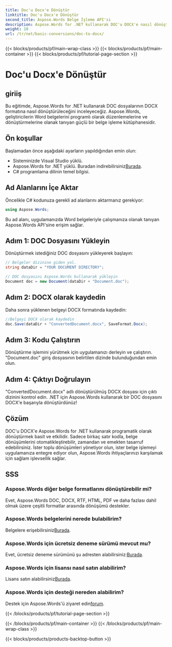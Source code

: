 ```yaml
---
title: Doc'u Docx'e Dönüştür
linktitle: Doc'u Docx'e Dönüştür
second_title: Aspose.Words Belge İşleme API'si
description: Aspose.Words for .NET kullanarak DOC'u DOCX'e nasıl dönüştüreceğinizi öğrenin. Kod örnekleriyle adım adım kılavuz. Geliştiriciler için mükemmel.
weight: 10
url: /tr/net/basic-conversions/doc-to-docx/
---
```


{{< blocks/products/pf/main-wrap-class >}}
{{< blocks/products/pf/main-container >}}
{{< blocks/products/pf/tutorial-page-section >}}

# Doc'u Docx'e Dönüştür

## giriiş

Bu eğitimde, Aspose.Words for .NET kullanarak DOC dosyalarının DOCX formatına nasıl dönüştürüleceğini inceleyeceğiz. Aspose.Words, geliştiricilerin Word belgelerini programlı olarak düzenlemelerine ve dönüştürmelerine olanak tanıyan güçlü bir belge işleme kütüphanesidir.

## Ön koşullar

Başlamadan önce aşağıdaki ayarların yapıldığından emin olun:
- Sisteminizde Visual Studio yüklü.
-  Aspose.Words for .NET yüklü. Buradan indirebilirsiniz[Burada](https://releases.aspose.com/words/net/).
- C# programlama dilinin temel bilgisi.

## Ad Alanlarını İçe Aktar

Öncelikle C# kodunuza gerekli ad alanlarını aktarmanız gerekiyor:
```csharp
using Aspose.Words;
```

Bu ad alanı, uygulamanızda Word belgeleriyle çalışmanıza olanak tanıyan Aspose.Words API'sine erişim sağlar.

## Adım 1: DOC Dosyasını Yükleyin

Dönüştürmek istediğiniz DOC dosyasını yükleyerek başlayın:
```csharp
// Belgeler dizinine giden yol.
string dataDir = "YOUR DOCUMENT DIRECTORY";

// DOC dosyasını Aspose.Words kullanarak yükleyin
Document doc = new Document(dataDir + "Document.doc");
```

## Adım 2: DOCX olarak kaydedin

Daha sonra yüklenen belgeyi DOCX formatında kaydedin:
```csharp
//Belgeyi DOCX olarak kaydedin
doc.Save(dataDir + "ConvertedDocument.docx", SaveFormat.Docx);
```

## Adım 3: Kodu Çalıştırın

Dönüştürme işlemini yürütmek için uygulamanızı derleyin ve çalıştırın. "Document.doc" giriş dosyasının belirtilen dizinde bulunduğundan emin olun.

## Adım 4: Çıktıyı Doğrulayın

"ConvertedDocument.docx" adlı dönüştürülmüş DOCX dosyası için çıktı dizinini kontrol edin. .NET için Aspose.Words kullanarak bir DOC dosyasını DOCX'e başarıyla dönüştürdünüz!

## Çözüm

DOC'u DOCX'e Aspose.Words for .NET kullanarak programatik olarak dönüştürmek basit ve etkilidir. Sadece birkaç satır kodla, belge dönüşümlerini otomatikleştirebilir, zamandan ve emekten tasarruf edebilirsiniz. İster toplu dönüşümleri yönetiyor olun, ister belge işlemeyi uygulamanıza entegre ediyor olun, Aspose.Words ihtiyaçlarınızı karşılamak için sağlam işlevsellik sağlar.

## SSS

### Aspose.Words diğer belge formatlarını dönüştürebilir mi?
Evet, Aspose.Words DOC, DOCX, RTF, HTML, PDF ve daha fazlası dahil olmak üzere çeşitli formatlar arasında dönüşümü destekler.

### Aspose.Words belgelerini nerede bulabilirim?
 Belgelere erişebilirsiniz[Burada](https://reference.aspose.com/words/net/).

### Aspose.Words için ücretsiz deneme sürümü mevcut mu?
 Evet, ücretsiz deneme sürümünü şu adresten alabilirsiniz:[Burada](https://releases.aspose.com/).

### Aspose.Words için lisansı nasıl satın alabilirim?
 Lisans satın alabilirsiniz[Burada](https://purchase.aspose.com/buy).

### Aspose.Words için desteği nereden alabilirim?
 Destek için Aspose.Words'ü ziyaret edin[forum](https://forum.aspose.com/c/words/8).

{{< /blocks/products/pf/tutorial-page-section >}}

{{< /blocks/products/pf/main-container >}}
{{< /blocks/products/pf/main-wrap-class >}}

{{< blocks/products/products-backtop-button >}}
